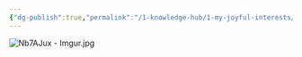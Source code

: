 ```yaml
---
{"dg-publish":true,"permalink":"/1-knowledge-hub/1-my-joyful-interests/film-making/technical-help/lighting-setups/","noteIcon":""}
---
```



![Nb7AJux - Imgur.jpg](/img/user/Obsidian%20Functional%20Stuff/z-All%20pdfs,%20Images%20&%20Small%20Excalidraws/Nb7AJux%20-%20Imgur.jpg)